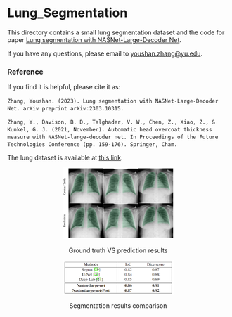 # Lung_Segmentation

This directory contains a small lung segmentation dataset and the code for paper [Lung segmentation with NASNet-Large-Decoder Net](https://arxiv.org/pdf/2303.10315.pdf).


If you have any questions, please email to youshan.zhang@yu.edu.
### Reference

If you find it is helpful, please cite it as:

`
Zhang, Youshan. (2023). Lung segmentation with NASNet-Large-Decoder Net. arXiv preprint arXiv:2303.10315.
`

`
Zhang, Y., Davison, B. D., Talghader, V. W., Chen, Z., Xiao, Z., & Kunkel, G. J. (2021, November). Automatic head overcoat thickness measure with NASNet-large-decoder net. In Proceedings of the Future Technologies Conference (pp. 159-176). Springer, Cham.
`

The lung dataset is available at [this link](https://drive.google.com/file/d/1DUlkaMCJzSMxrf_gMP1aQaVn6Vmt-3mi/view?usp=sharing).


<p align="center">
  <img src="./files/compare.png" width="50%"> 
</p>
<p align="center"> Ground truth VS prediction results</p>



<p align="center">
  <img src="./files/lung_re.png" width="50%"> 
</p>
<p align="center"> Segmentation results comparison </p>
